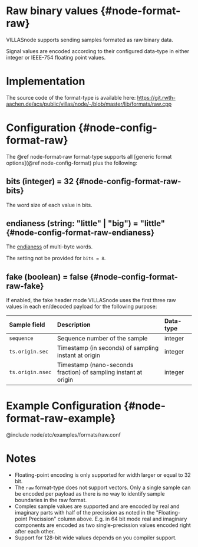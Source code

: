 # Raw binary values {#node-format-raw}

VILLASnode supports sending samples formated as raw binary data.

Signal values are encoded according to their configured data-type in either integer or IEEE-754 floating point values.

# Implementation

The source code of the format-type is available here:
https://git.rwth-aachen.de/acs/public/villas/node/-/blob/master/lib/formats/raw.cpp

# Configuration {#node-config-format-raw}

The @ref node-format-raw format-type supports all [generic format options](@ref node-config-format) plus the following:

## bits (integer) = 32 {#node-config-format-raw-bits}

The word size of each value in bits.

## endianess (string: "little" | "big") = "little" {#node-config-format-raw-endianess}

The [endianess](https://en.wikipedia.org/wiki/Endianness) of multi-byte words.

The setting not be provided for `bits = 8`.

## fake (boolean) = false {#node-config-format-raw-fake}

If enabled, the fake header mode VILLASnode uses the first three raw values in each en/decoded payload for the following purpose:

| Sample field     | Description                                                     | Data-type |
|:--               |:--                                                              |:--        |
| `sequence`       | Sequence number of the sample                                   | integer   |
| `ts.origin.sec`  | Timestamp (in seconds) of sampling instant at origin            | integer   |
| `ts.origin.nsec` | Timestamp (nano-seconds fraction) of sampling instant at origin | integer   |

# Example Configuration {#node-format-raw-example}

@include node/etc/examples/formats/raw.conf

# Notes

- Floating-point encoding is only supported for width larger or equal to 32 bit.
- The `raw` format-type does not support vectors. Only a single sample can be encoded per payload as there is no way to identify sample boundaries in the raw format.
- Complex sample values are supported and are encoded by real and imaginary parts with half of the precission as noted in the "Floating-point Precission" column above. E.g. in 64 bit mode real and imaginary components are encoded as two single-precission values encoded right after each other.
- Support for 128-bit wide values depends on you compiler support.
